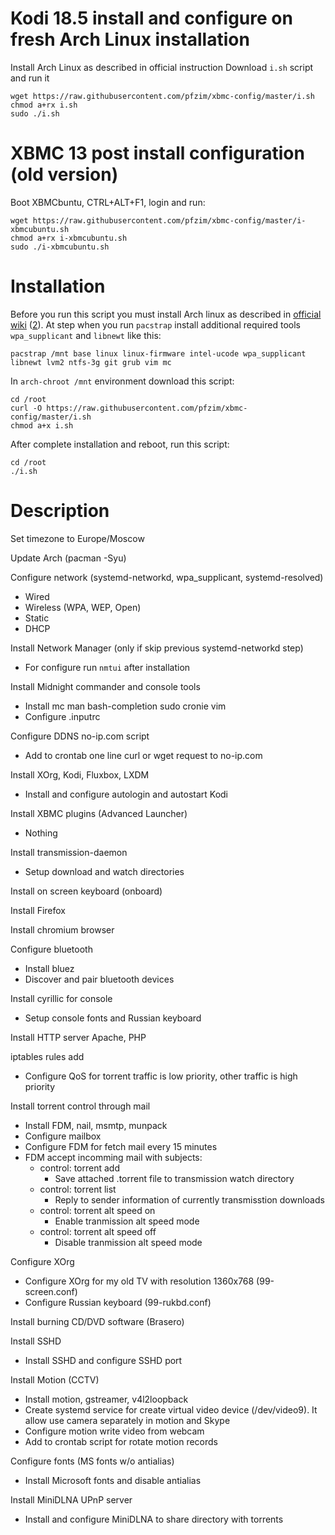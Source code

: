 # Kodi 18.5 install and configure on fresh Arch Linux installation

Install Arch Linux as described in official instruction
Download `i.sh` script and run it
```
wget https://raw.githubusercontent.com/pfzim/xbmc-config/master/i.sh
chmod a+rx i.sh
sudo ./i.sh
```

# XBMC 13 post install configuration (old version)

Boot XBMCbuntu, CTRL+ALT+F1, login and run:
```
wget https://raw.githubusercontent.com/pfzim/xbmc-config/master/i-xbmcubuntu.sh
chmod a+rx i-xbmcubuntu.sh
sudo ./i-xbmcubuntu.sh
```

# Installation

Before you run this script you must install Arch linux as described in [official wiki](https://wiki.archlinux.org/index.php/Installation_guide) ([2](https://pingvinus.ru/note/archlinux-install)).
At step when you run `pacstrap` install additional required tools `wpa_supplicant` and `libnewt` like this:
```
pacstrap /mnt base linux linux-firmware intel-ucode wpa_supplicant libnewt lvm2 ntfs-3g git grub vim mc
```
In `arch-chroot /mnt` environment download this script:
```
cd /root
curl -O https://raw.githubusercontent.com/pfzim/xbmc-config/master/i.sh
chmod a+x i.sh
```
After complete installation and reboot, run this script:
```
cd /root
./i.sh
```

# Description

Set timezone to Europe/Moscow

Update Arch (pacman -Syu)

Configure network (systemd-networkd, wpa_supplicant, systemd-resolved)
- Wired
- Wireless (WPA, WEP, Open)
- Static
- DHCP

Install Network Manager (only if skip previous systemd-networkd step)
- For configure run `nmtui` after installation

Install Midnight commander and console tools
- Install mc man bash-completion sudo cronie vim
- Configure .inputrc

Configure DDNS no-ip.com script
- Add to crontab one line curl or wget request to no-ip.com

Install XOrg, Kodi, Fluxbox, LXDM
- Install and configure autologin and autostart Kodi

Install XBMC plugins (Advanced Launcher)
- Nothing

Install transmission-daemon
- Setup download and watch directories

Install on screen keyboard (onboard)

Install Firefox

Install chromium browser

Configure bluetooth
- Install bluez
- Discover and pair bluetooth devices

Install cyrillic for console
- Setup console fonts and Russian keyboard

Install HTTP server Apache, PHP

iptables rules add
- Configure QoS for torrent traffic is low priority, other traffic is high priority

Install torrent control through mail
- Install FDM, nail, msmtp, munpack
- Configure mailbox
- Configure FDM for fetch mail every 15 minutes
- FDM accept incomming mail with subjects:
    - control: torrent add
        - Save attached .torrent file to transmission watch directory
    - control: torrent list
        - Reply to sender information of currently transmisstion downloads
    - control: torrent alt speed on
        - Enable tranmission alt speed mode
    - control: torrent alt speed off
        - Disable tranmission alt speed mode

Configure XOrg
- Configure XOrg for my old TV with resolution 1360x768 (99-screen.conf)
- Configure Russian keyboard (99-rukbd.conf)

Install burning CD/DVD software (Brasero)

Install SSHD
- Install SSHD and configure SSHD port

Install Motion (CCTV)
- Install motion, gstreamer, v4l2loopback
- Create systemd service for create virtual video device (/dev/video9). It allow use camera separately in motion and Skype
- Configure motion write video from webcam
- Add to crontab script for rotate motion records

Configure fonts (MS fonts w/o antialias)
- Install Microsoft fonts and disable antialias

Install MiniDLNA UPnP server
- Install and configure MiniDLNA to share directory with torrents
